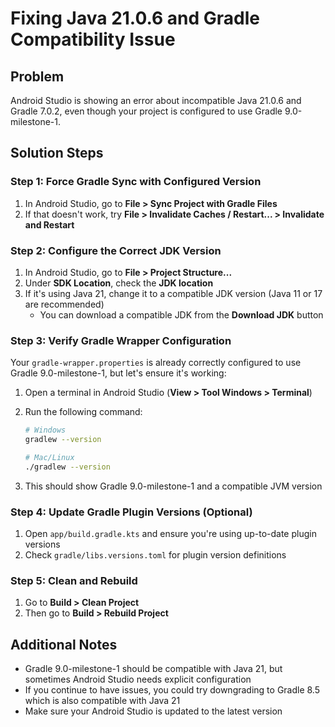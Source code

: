 # Fixing Java 21.0.6 and Gradle Compatibility Issue

## Problem
Android Studio is showing an error about incompatible Java 21.0.6 and Gradle 7.0.2, even though your project is configured to use Gradle 9.0-milestone-1.

## Solution Steps

### Step 1: Force Gradle Sync with Configured Version

1. In Android Studio, go to **File > Sync Project with Gradle Files**
2. If that doesn't work, try **File > Invalidate Caches / Restart... > Invalidate and Restart**

### Step 2: Configure the Correct JDK Version

1. In Android Studio, go to **File > Project Structure...**
2. Under **SDK Location**, check the **JDK location**
3. If it's using Java 21, change it to a compatible JDK version (Java 11 or 17 are recommended)
   - You can download a compatible JDK from the **Download JDK** button

### Step 3: Verify Gradle Wrapper Configuration

Your `gradle-wrapper.properties` is already correctly configured to use Gradle 9.0-milestone-1, but let's ensure it's working:

1. Open a terminal in Android Studio (**View > Tool Windows > Terminal**)
2. Run the following command:
   
   ```bash
   # Windows
   gradlew --version
   
   # Mac/Linux
   ./gradlew --version
   ```
   
3. This should show Gradle 9.0-milestone-1 and a compatible JVM version

### Step 4: Update Gradle Plugin Versions (Optional)

1. Open `app/build.gradle.kts` and ensure you're using up-to-date plugin versions
2. Check `gradle/libs.versions.toml` for plugin version definitions

### Step 5: Clean and Rebuild

1. Go to **Build > Clean Project**
2. Then go to **Build > Rebuild Project**

## Additional Notes

- Gradle 9.0-milestone-1 should be compatible with Java 21, but sometimes Android Studio needs explicit configuration
- If you continue to have issues, you could try downgrading to Gradle 8.5 which is also compatible with Java 21
- Make sure your Android Studio is updated to the latest version